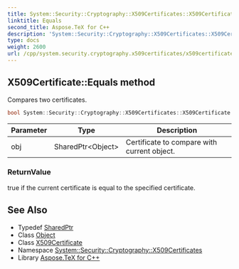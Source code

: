 ```yaml
---
title: System::Security::Cryptography::X509Certificates::X509Certificate::Equals method
linktitle: Equals
second_title: Aspose.TeX for C++
description: 'System::Security::Cryptography::X509Certificates::X509Certificate::Equals method. Compares two certificates in C++.'
type: docs
weight: 2600
url: /cpp/system.security.cryptography.x509certificates/x509certificate/equals/
---
```

## X509Certificate::Equals method


Compares two certificates.

```cpp
bool System::Security::Cryptography::X509Certificates::X509Certificate::Equals(SharedPtr<Object> obj) override
```


| Parameter | Type | Description |
| --- | --- | --- |
| obj | SharedPtr\<Object\> | Certificate to compare with current object. |

### ReturnValue

true if the current certificate is equal to the specified certificate.

## See Also

* Typedef [SharedPtr](../../../system/sharedptr/)
* Class [Object](../../../system/object/)
* Class [X509Certificate](../)
* Namespace [System::Security::Cryptography::X509Certificates](../../)
* Library [Aspose.TeX for C++](../../../)
